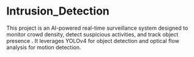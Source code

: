 # Intrusion_Detection
This project is an AI-powered real-time surveillance system designed to monitor crowd density, detect suspicious activities, and track object presence . It leverages YOLOv4 for object detection and optical flow analysis for motion detection.
